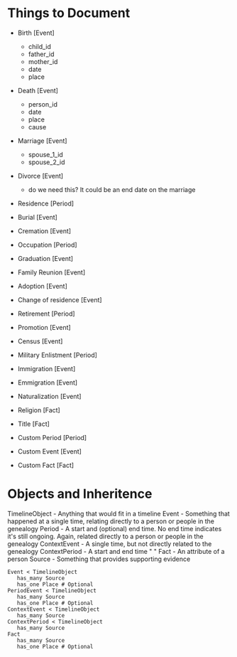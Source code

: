 Things to Document
==================
- Birth [Event]
  - child_id
  - father_id
  - mother_id
  - date
  - place
- Death [Event]
  - person_id
  - date
  - place
  - cause
- Marriage [Event]
  - spouse_1_id
  - spouse_2_id
- Divorce [Event]
  - do we need this? It could be an end date on the marriage
- Residence [Period]
- Burial [Event]
- Cremation [Event]
- Occupation [Period]
- Graduation [Event]
- Family Reunion [Event]
- Adoption [Event]
- Change of residence [Event]
- Retirement [Period]
- Promotion [Event]
- Census [Event]
- Military Enlistment [Period]
- Immigration [Event]
- Emmigration [Event]
- Naturalization [Event]

- Religion [Fact]
- Title [Fact]

- Custom Period [Period]
- Custom Event [Event]
- Custom Fact [Fact]

Objects and Inheritence
=======================
TimelineObject - Anything that would fit in a timeline
Event - Something that happened at a single time, relating directly to a person or people in the genealogy
Period - A start and (optional) end time. No end time indicates it's still ongoing. Again, related directly to a person or people in the genealogy
ContextEvent - A single time, but not directly related to the genealogy
ContextPeriod - A start and end time "                         "
Fact - An attribute of a person
Source - Something that provides supporting evidence
```
Event < TimelineObject
   has_many Source
   has_one Place # Optional
PeriodEvent < TimelineObject
   has_many Source
   has_one Place # Optional
ContextEvent < TimelineObject
   has_many Source
ContextPeriod < TimelineObject
   has_many Source
Fact
   has_many Source
   has_one Place # Optional
```
